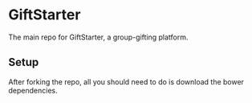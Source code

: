 # GiftStarter
The main repo for GiftStarter, a group-gifting platform.

## Setup
After forking the repo, all you should need to do is download the bower dependencies.

